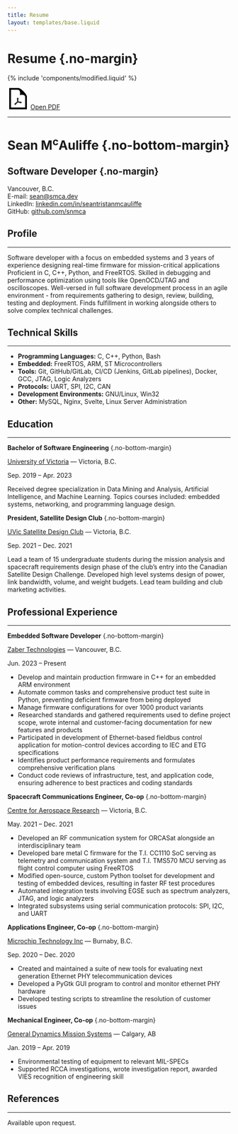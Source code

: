 ```yaml
---
title: Resume
layout: templates/base.liquid
---
```


# Resume {.no-margin}
<div>{% include 'components/modified.liquid' %}</div>

<p class="footer-email">
  <img src="/static/images/doc2.svg" alt="pdf icon" class="email-icon" />
  <span><a href="/static/resume.pdf">Open PDF</a></span>
</p>

---

# Sean M<sup>c</sup>Auliffe {.no-bottom-margin}
## Software Developer {.no-margin}

Vancouver, B.C.  
E-mail: [sean@smca.dev](mailto:sean@seanmcauliffe.ca)  
LinkedIn: [linkedin.com/in/seantristanmcauliffe](https://www.linkedin.com/in/seantristanmcauliffe/)  
GitHub: [github.com/snmca](https://github.com/snmca)

## Profile
---
Software developer with a focus on embedded systems and 3 years of
experience designing real-time firmware for mission-critical applications
Proficient in C, C++, Python, and FreeRTOS. Skilled in debugging and
performance optimization using tools like OpenOCD/JTAG and oscilloscopes.
Well-versed in full software development process in an agile environment -
from requirements gathering to design, review, building, testing and
deployment. Finds fulfillment in working alongside others to solve complex
technical challenges.

## Technical Skills
---
* **Programming Languages:** C, C++, Python, Bash
* **Embedded:** FreeRTOS, ARM, ST Microcontrollers
* **Tools:** Git, GitHub/GitLab, CI/CD (Jenkins, GitLab pipelines), Docker, GCC, JTAG, Logic Analyzers
* **Protocols:** UART, SPI, I2C, CAN
* **Development Environments:** GNU/Linux, Win32
* **Other:** MySQL, Nginx, Svelte, Linux Server Administration

## Education
---
**Bachelor of Software Engineering** {.no-bottom-margin}
<div class="job-header">
    <p><a href="https://www.uvic.ca/">University of Victoria</a> — Victoria, B.C.</p>
    <p class="job-date">Sep. 2019 – Apr. 2023</p>
</div>

Received degree specialization in Data Mining and Analysis, Artificial
Intelligence, and Machine Learning. Topics courses included: embedded systems,
networking, and programming language design.

**President, Satellite Design Club** {.no-bottom-margin}
<div class="job-header">
    <p><a href="https://home.uvsd.ca/home">UVic Satellite Design Club</a> — Victoria, B.C.</p>
    <p class="job-date">Sep. 2021 – Dec. 2021</p>
</div>

Lead a team of 15 undergraduate students during the mission analysis and
spacecraft requirements design phase of the club’s entry into the Canadian
Satellite Design Challenge. Developed high level systems design of power,
link bandwidth, volume, and weight budgets. Lead team building and club
marketing activities.

## Professional Experience
---

**Embedded Software Developer** {.no-bottom-margin}
<div class="job-header">
    <p><a href="https://zaber.com">Zaber Technologies</a> — Vancouver, B.C.</p>
    <p class="job-date">Jun. 2023 – Present</p>
</div>

* Develop and maintain production firmware in C++ for an embedded ARM environment
* Automate common tasks and comprehensive product test suite in Python, preventing deficient
    firmware from being deployed
* Manage firmware configurations for over 1000 product variants
* Researched standards and gathered requirements used to define project scope, wrote internal and
    customer-facing documentation for new features and products
* Participated in development of Ethernet-based fieldbus control application for motion-control
    devices according to IEC and ETG specifications
* Identifies product performance requirements and formulates comprehensive verification plans</li>
* Conduct code reviews of infrastructure, test, and application code, ensuring adherence to best
    practices and coding standards

**Spacecraft Communications Engineer, Co-op** {.no-bottom-margin}
<div class="job-header">
    <p><a href="https://uvic-cfar.com">Centre for Aerospace Research</a> — Victoria, B.C.</p>
    <p class="job-date">May. 2021 – Dec. 2021</p>
</div>

* Developed an RF communication system for ORCASat alongside an interdisciplinary team
* Developed bare metal C firmware for the T.I. CC1110 SoC serving as telemetry and communication
    system and T.I. TMS570 MCU serving as flight control computer using FreeRTOS
* Modified open-source, custom Python toolset for development and testing of embedded devices,
    resulting in faster RF test procedures
* Automated integration tests involving EGSE such as spectrum analyzers, JTAG, and logic analyzers
* Integrated subsystems using serial communication protocols: SPI, I2C, and UART

**Applications Engineer, Co-op** {.no-bottom-margin}
<div class="job-header">
    <p><a href="https://microchip.com">Microchip Technology Inc</a> — Burnaby, B.C.</p>
    <p class="job-date">Sep. 2020 – Dec. 2020</p>
</div>

* Created and maintained a suite of new tools for evaluating next generation Ethernet PHY
    telecommunication devices</li>
* Developed a PyGtk GUI program to control and monitor ethernet PHY hardware
* Developed testing scripts to streamline the resolution of customer issues

**Mechanical Engineer, Co-op** {.no-bottom-margin}
<div class="job-header">
    <p><a href="https://gdmissionsystems.ca">General Dynamics Mission Systems</a> — Calgary, AB</p>
    <p class="job-date">Jan. 2019 – Apr. 2019</p>
</div>

* Environmental testing of equipment to relevant MIL-SPECs
* Supported RCCA investigations, wrote investigation report, awarded VIES recognition of
    engineering skill


## References
---

Available upon request.

